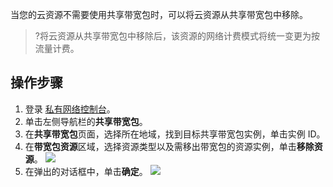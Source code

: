 当您的云资源不需要使用共享带宽包时，可以将云资源从共享带宽包中移除。
>?将云资源从共享带宽包中移除后，该资源的网络计费模式将统一变更为按流量计费。

## 操作步骤
1. 登录 [私有网络控制台](https://console.cloud.tencent.com/vpc/vpc?rid=1)。
2. 单击左侧导航栏的**共享带宽包**。
3. 在**共享带宽包**页面，选择所在地域，找到目标共享带宽包实例，单击实例 ID。
4. 在**带宽包资源**区域，选择资源类型以及需移出带宽包的资源实例，单击**移除资源**。
![](https://main.qcloudimg.com/raw/549abce805f064ab4dd602f0f6f00aa1.png)
5. 在弹出的对话框中，单击**确定**。
![](https://main.qcloudimg.com/raw/003a1e47cd00df70ed9baca622ba3bb2.png)
